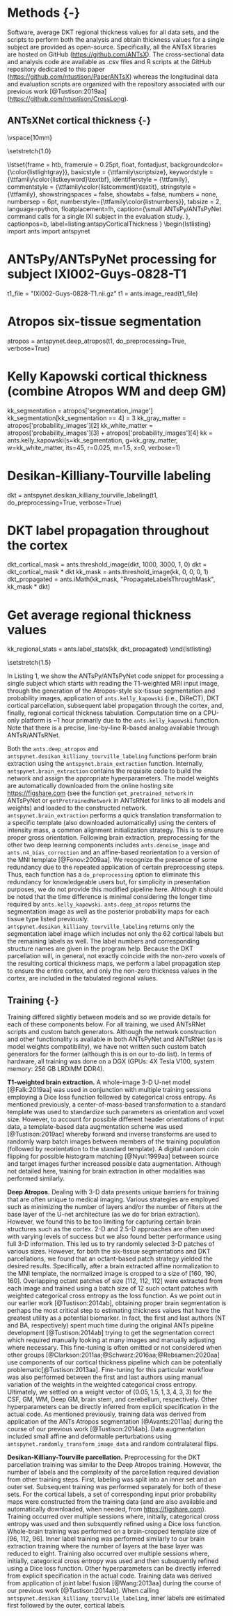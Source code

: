 
# Methods {-}

Software, average DKT regional thickness values for all data sets, and the
scripts to perform both the analysis and obtain thickness values for a single
subject are provided as open-source.  Specifically, all the ANTsX libraries are
hosted on GitHub (https://github.com/ANTsX).  The cross-sectional data and
analysis code are available as .csv files and R scripts at the GitHub repository
dedicated to this paper (https://github.com/ntustison/PaperANTsX) whereas the
longitudinal data and evaluation scripts are organized with the repository
associated with our previous work [@Tustison:2019aa]
(https://github.com/ntustison/CrossLong).

## ANTsXNet cortical thickness {-}

\vspace{10mm}

\setstretch{1.0}

\lstset{frame = htb,
        framerule = 0.25pt,
        float,
        fontadjust,
        backgroundcolor={\color{listlightgray}},
        basicstyle = {\ttfamily\scriptsize},
        keywordstyle = {\ttfamily\color{listkeyword}\textbf},
        identifierstyle = {\ttfamily},
        commentstyle = {\ttfamily\color{listcomment}\textit},
        stringstyle = {\ttfamily},
        showstringspaces = false,
        showtabs = false,
        numbers = none,
        numbersep = 6pt,
        numberstyle={\ttfamily\color{listnumbers}},
        tabsize = 2,
        language=python,
        floatplacement=!h,
        caption={\small ANTsPy/ANTsPyNet command calls
        for a single IXI subject in the evaluation study.
        },
        captionpos=b,
        label=listing:antspyCorticalThickness
        }
\begin{lstlisting}
import ants
import antspynet

# ANTsPy/ANTsPyNet processing for subject IXI002-Guys-0828-T1
t1_file = "IXI002-Guys-0828-T1.nii.gz"
t1 = ants.image_read(t1_file)

# Atropos six-tissue segmentation
atropos = antspynet.deep_atropos(t1, do_preprocessing=True, verbose=True)

# Kelly Kapowski cortical thickness (combine Atropos WM and deep GM)
kk_segmentation = atropos['segmentation_image']
kk_segmentation[kk_segmentation == 4] = 3
kk_gray_matter = atropos['probability_images'][2]
kk_white_matter = atropos['probability_images'][3] + atropos['probability_images'][4]
kk = ants.kelly_kapowski(s=kk_segmentation, g=kk_gray_matter, w=kk_white_matter,
                         its=45, r=0.025, m=1.5, x=0, verbose=1)

# Desikan-Killiany-Tourville labeling
dkt = antspynet.desikan_killiany_tourville_labeling(t1, do_preprocessing=True, verbose=True)

# DKT label propagation throughout the cortex
dkt_cortical_mask = ants.threshold_image(dkt, 1000, 3000, 1, 0)
dkt = dkt_cortical_mask * dkt
kk_mask = ants.threshold_image(kk, 0, 0, 0, 1)
dkt_propagated = ants.iMath(kk_mask, "PropagateLabelsThroughMask", kk_mask * dkt)

# Get average regional thickness values
kk_regional_stats = ants.label_stats(kk, dkt_propagated)
\end{lstlisting}

\setstretch{1.5}

In Listing 1, we show the ANTsPy/ANTsPyNet code snippet for processing a single
subject which starts with reading the T1-weighted MRI input image, through the
generation of the Atropos-style six-tissue segmentation and probability images,
application of ``ants.kelly_kapowski`` (i.e., DiReCT), DKT cortical parcellation,
subsequent label propagation through the cortex, and, finally, regional cortical
thickness tabulation.  Computation time on a CPU-only platform is  ~1 hour
primarily due to the ``ants.kelly_kapowski`` function.  Note that there is a
precise, line-by-line R-based analog available through ANTsR/ANTsRNet.

Both the ``ants.deep_atropos`` and
``antspynet.desikan_killiany_tourville_labeling`` functions perform brain
extraction using the ``antspynet.brain_extraction`` function.  Internally,
``antspynet.brain_extraction`` contains the requisite code to build the network
and assign the appropriate hyperparameters.  The model weights are automatically
downloaded from the online hosting site https://figshare.com (see the function
``get_pretrained_network`` in ANTsPyNet or ``getPretrainedNetwork`` in ANTsRNet
for links to all models and weights) and loaded to the constructed network.
``antspynet.brain_extraction`` performs a quick translation transformation to a
specific template (also downloaded automatically) using the centers of intensity
mass, a common alignment initialization strategy. This is to ensure proper gross
orientation.  Following brain extraction, preprocessing for the other two deep
learning components includes ``ants.denoise_image`` and
``ants.n4_bias_correction`` and an affine-based reorientation to a version of
the MNI template [@Fonov:2009aa].  We recognize the presence of some redundancy
due to the repeated application of certain preprocessing steps.  Thus, each
function has a ``do_preprocessing`` option to eliminate this redundancy for
knowledgeable users but, for simplicity in presentation purposes, we do not
provide this modified pipeline here. Although it should be noted that the time
difference is minimal considering the longer time required by
``ants.kelly_kapowski``. ``ants.deep_atropos`` returns the segmentation image as
well as the posterior probability maps for each tissue type listed previously.
``antspynet.desikan_killiany_tourville_labeling`` returns only the segmentation
label image which includes not only the 62 cortical labels but the remaining
labels as well.  The label numbers and corresponding structure names are given
in the program help.  Because the DKT parcellation will, in general, not exactly
coincide with the non-zero voxels of the resulting cortical thickness maps, we
perform a label propagation step to ensure the entire cortex, and only the
non-zero thickness values in the cortex, are included in the tabulated regional
values.

## Training {-}

Training differed slightly between models and so we provide details for each of
these components below.  For all training, we used ANTsRNet scripts and custom
batch generators.  Although the network construction and other functionality is
available in both ANTsPyNet and ANTsRNet (as is model weights compatibility), we
have not written such custom batch generators for the former (although this is
on our to-do list).  In terms of hardware, all training was done on a DGX (GPUs:
4X Tesla V100, system memory: 256 GB LRDIMM DDR4).

__T1-weighted brain extraction.__  A whole-image 3-D U-net model [@Falk:2019aa]
was used in conjunction with multiple training sessions employing a Dice loss
function followed by categorical cross entropy.  As mentioned previously, a
center-of-mass-based transformation to a standard template was used to
standardize such parameters as orientation and voxel size.  However, to account
for possible different header orientations of input data, a template-based data
augmentation scheme was used [@Tustison:2019ac] whereby forward and inverse
transforms are used to randomly warp batch images between members of the
training population (followed by reorientation to the standard template). A
digital random coin flipping for possible histogram matching [@Nyul:1999aa]
between source and target images further increased possible data augmentation.
Although not detailed here, training for brain extraction in other modalities
was performed similarly.

__Deep Atropos.__ Dealing with 3-D data presents unique barriers for training
that are often unique to medical imaging.  Various strategies are employed such
as minimizing the number of layers and/or the number of filters at the base
layer of the U-net architecture (as we do for brian extraction).  However, we
found this to be too limiting for capturing certain brain structures such as the
cortex. 2-D and 2.5-D approaches are often used with varying levels of success
but we also found better performance using full 3-D information.  This led us to
try randomly selected 3-D patches of various sizes.  However, for both the
six-tissue segmentations and DKT parcellations, we found that an octant-based
patch strategy yielded the desired results.  Specifically, after a brain
extracted affine normalization to the MNI template, the normalized image is
cropped to a size of [160, 190, 160].  Overlapping octant patches of size [112,
112, 112] were extracted from each image and trained using a batch size of 12
such octant patches with weighted categorical cross entropy as the loss
function.  As we point out in our earlier work [@Tustison:2014ab], obtaining
proper brain segmentation is perhaps the most critical step to estimating
thickness values that have the greatest utility as a potential biomarker.  In
fact, the first and last authors (NT and BA, respectively) spent much time
during the original ANTs pipeline development [@Tustison:2014ab] trying to get
the segmentation correct which required manually looking at many images and
manually adjusting where necessary.  This fine-tuning is often omitted or not
considered when other groups [@Clarkson:2011aa;@Schwarz:2016aa;@Rebsamen:2020aa]
use components of our cortical thickness pipeline which can be potentially
problematic[@Tustison:2013aa]. Fine-tuning for this particular workflow was also
performed between the first and last authors using manual variation of the
weights in the weighted categorical cross entropy.  Ultimately, we settled on a
weight vector of $(0.05, 1.5, 1, 3, 4, 3, 3)$ for the CSF, GM, WM, Deep GM,
brain stem, and cerebellum, respectively.  Other hyperparameters can be directly
inferred from explicit specification in the actual code.  As mentioned
previously, training data was derived from application of the ANTs Atropos
segmentation [@Avants:2011aa] during the course of our previous work
[@Tustison:2014ab].  Data augmentation included small affine and deformable
perturbations using ``antspynet.randomly_transform_image_data`` and random
contralateral flips.

__Desikan-Killiany-Tourville parcellation.__  Preprocessing for the DKT
parcellation training was similar to the Deep Atropos training.  However, the
number of labels and the complexity of the parcellation required deviation from
other training steps.  First, labeling was split into an inner set and an outer
set.  Subsequent training was performed separately for both of these sets.  For
the cortical labels, a set of corresponding input prior probability maps were
constructed from the training data (and are also available and automatically
downloaded, when needed, from https://figshare.com). Training occurred over
multiple sessions where, initially, categorical cross entropy was used and then
subsquently refined using a Dice loss function.  Whole-brain training was
performed on a brain-cropped template size of [96, 112, 96].
Inner label training was performed similarly to our brain extraction training
where the number of layers at the base layer was reduced to eight. Training also
occurred over multiple sessions where, initially, categorical cross entropy was
used and then subsquently refined using a Dice loss function.  Other
hyperparameters can be directly inferred from explicit specification in the
actual code. Training data was derived from application of joint label fusion
[@Wang:2013aa] during the course of our previous work [@Tustison:2014ab].  When
calling ``antspynet.desikan_killiany_tourville_labeling``, inner labels are
estimated first followed by the outer, cortical labels.
